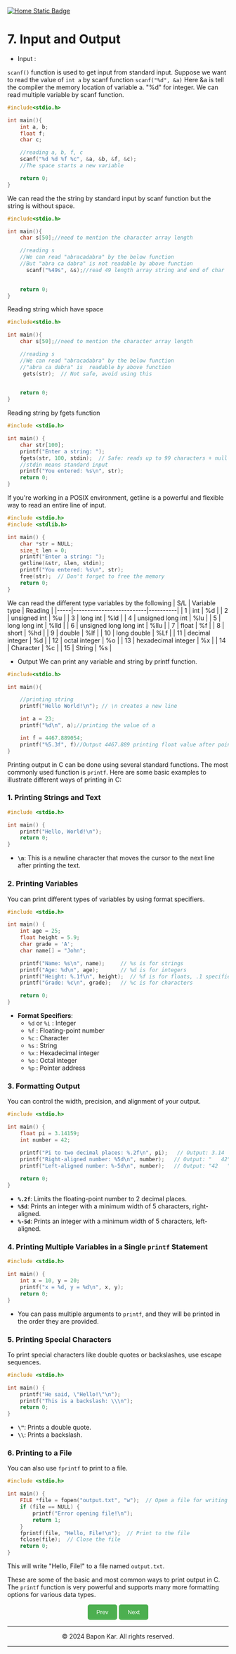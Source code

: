 
[![Home Static Badge](https://img.shields.io/badge/%F0%9F%8F%A0-Home-maker?style=plastic&labelColor=grey&color=black)
](https://baponkar.github.io/Learning-C)

# 7. Input and Output


* Input :

 `scanf()` function is used to get input from standard input.
Suppose we want to read the value of `int a` by scanf function
`scanf("%d", &a)` Here &a is tell the compiler the memory location of variable a. "%d" for integer. We can read multiple variable by scanf function.

```c
#include<stdio.h>

int main(){
    int a, b;
    float f;
    char c;

    //reading a, b, f, c
    scanf("%d %d %f %c", &a, &b, &f, &c);
    //The space starts a new variable

    return 0;
}
```

We can read the the string by standard input by scanf function but the string is without space.

```c
#include<stdio.h>

int main(){
    char s[50];//need to mention the character array length

    //reading s
    //We can read "abracadabra" by the below function
    //But "abra ca dabra" is not readable by above function
      scanf("%49s", &s);//read 49 length array string and end of char '\0' in 50th position
    

    return 0;
}
```

Reading string which have space
```c
#include<stdio.h>

int main(){
    char s[50];//need to mention the character array length

    //reading s
    //We can read "abracadabra" by the below function
    //"abra ca dabra" is  readable by above function
     gets(str);  // Not safe, avoid using this
    

    return 0;
}
```

Reading string by fgets function
```c
#include <stdio.h>

int main() {
    char str[100];
    printf("Enter a string: ");
    fgets(str, 100, stdin);  // Safe: reads up to 99 characters + null terminator
    //stdin means standard input
    printf("You entered: %s\n", str);
    return 0;
}
```

If you're working in a POSIX environment, getline is a powerful and flexible way to read an entire line of input.

```c
#include <stdio.h>
#include <stdlib.h>

int main() {
    char *str = NULL;
    size_t len = 0;
    printf("Enter a string: ");
    getline(&str, &len, stdin);
    printf("You entered: %s\n", str);
    free(str);  // Don't forget to free the memory
    return 0;
}
```

We can read the different type variables  by the following 
| S/L | Variable type            | Reading  | 
|-----|--------------------------|----------|
| 1   | int                      | %d       |
| 2   | unsigned int             | %u       |
| 3   | long int                 | %ld      |
| 4   | unsigned long int        | %lu      |
| 5   | long long int            | %lld     |
| 6   | unsigned long long int   | %llu     | 
| 7   | float                    | %f       |
| 8   | short                    | %hd      |
| 9   | double                   | %lf      |
| 10  | long double              | %Lf      |
| 11  | decimal integer          | %d       |
| 12  | octal integer            | %o       |
| 13  | hexadecimal integer      | %x       |
| 14  | Character                | %c       |
| 15  | String                   | %s       |

* Output
We can print any variable and string by printf function.

```c
#include<stdio.h>

int main(){

    //printing string
    printf("Hello World!\n"); // \n creates a new line

    int a = 23;
    printf("%d\n", a);//printing the value of a

    int f = 4467.889054;
    printf("%5.3f", f)//Output 4467.889 printing float value after point 3 decimal point and before point
}
```




Printing output in C can be done using several standard functions. The most commonly used function is `printf`. Here are some basic examples to illustrate different ways of printing in C:

### 1. **Printing Strings and Text**

```c
#include <stdio.h>

int main() {
    printf("Hello, World!\n");
    return 0;
}
```

- **`\n`**: This is a newline character that moves the cursor to the next line after printing the text.

### 2. **Printing Variables**

You can print different types of variables by using format specifiers.

```c
#include <stdio.h>

int main() {
    int age = 25;
    float height = 5.9;
    char grade = 'A';
    char name[] = "John";

    printf("Name: %s\n", name);     // %s is for strings
    printf("Age: %d\n", age);       // %d is for integers
    printf("Height: %.1f\n", height);  // %f is for floats, .1 specifies one decimal place
    printf("Grade: %c\n", grade);   // %c is for characters

    return 0;
}
```

- **Format Specifiers**:
  - `%d` or `%i` : Integer
  - `%f` : Floating-point number
  - `%c` : Character
  - `%s` : String
  - `%x` : Hexadecimal integer
  - `%o` : Octal integer
  - `%p` : Pointer address

### 3. **Formatting Output**

You can control the width, precision, and alignment of your output.

```c
#include <stdio.h>

int main() {
    float pi = 3.14159;
    int number = 42;

    printf("Pi to two decimal places: %.2f\n", pi);   // Output: 3.14
    printf("Right-aligned number: %5d\n", number);   // Output: "   42" (width of 5 characters)
    printf("Left-aligned number: %-5d\n", number);   // Output: "42   " (width of 5 characters, left-aligned)
    
    return 0;
}
```

- **`%.2f`**: Limits the floating-point number to 2 decimal places.
- **`%5d`**: Prints an integer with a minimum width of 5 characters, right-aligned.
- **`%-5d`**: Prints an integer with a minimum width of 5 characters, left-aligned.

### 4. **Printing Multiple Variables in a Single `printf` Statement**

```c
#include <stdio.h>

int main() {
    int x = 10, y = 20;
    printf("x = %d, y = %d\n", x, y);
    return 0;
}
```

- You can pass multiple arguments to `printf`, and they will be printed in the order they are provided.

### 5. **Printing Special Characters**

To print special characters like double quotes or backslashes, use escape sequences.

```c
#include <stdio.h>

int main() {
    printf("He said, \"Hello!\"\n");
    printf("This is a backslash: \\\n");
    return 0;
}
```

- **`\"`**: Prints a double quote.
- **`\\`**: Prints a backslash.

### 6. **Printing to a File**

You can also use `fprintf` to print to a file.

```c
#include <stdio.h>

int main() {
    FILE *file = fopen("output.txt", "w");  // Open a file for writing
    if (file == NULL) {
        printf("Error opening file!\n");
        return 1;
    }
    fprintf(file, "Hello, File!\n");  // Print to the file
    fclose(file);  // Close the file
    return 0;
}
```

This will write "Hello, File!" to a file named `output.txt`.

These are some of the basic and most common ways to print output in C. The `printf` function is very powerful and supports many more formatting options for various data types.

<div style="text-align: center;">
    <button type="button" onclick="window.location.href='https://baponkar.github.io/Learning-C/Arithmetic-Expression/Arithmetic-Expression';" style="background-color: #4CAF50; color: white; padding: 10px 20px; border: none; border-radius: 5px; cursor: pointer;">
       Prev
    </button>
     <button type="button" onclick="window.location.href='https://baponkar.github.io/Learning-C/Conditional-Statements/Conditional-Statements';" style="background-color: #4CAF50; color: white; padding: 10px 20px; border: none; border-radius: 5px; cursor: pointer;">
       Next
    </button>
</div>


<hr>
<div style="text-align: center;">
    © 2024 Bapon Kar. All rights reserved.
</div>
<hr>